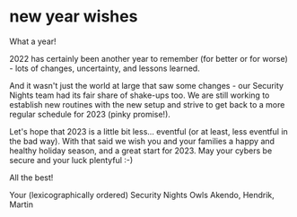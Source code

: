 # new year wishes

What a year!

2022 has certainly been another year to remember (for better or for worse) - lots of changes, uncertainty, and lessons learned.

And it wasn't just the world at large that saw some changes - our Security Nights team had its fair share of shake-ups too.
We are still working to establish new routines with the new setup and strive to get back to a more regular schedule for 2023 (pinky promise!).

Let's hope that 2023 is a little bit less... eventful (or at least, less eventful in the bad way). 
With that said we wish you and your families a happy and healthy holiday season, and a great start for 2023. 
May your cybers be secure and your luck plentyful :-)

All the best!

Your (lexicographically ordered) Security Nights Owls
Akendo, Hendrik, Martin 